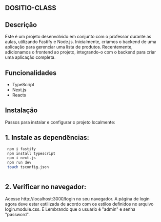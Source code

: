 ## DOSITIO-CLASS

## Descrição
Este é um projeto desenvolvido em conjunto com o professor durante as aulas, utilizando Fastify e Node.js. Inicialmente, criamos o backend de uma aplicação para gerenciar uma lista de produtos. Recentemente, adicionamos o frontend ao projeto, integrando-o com o backend para criar uma aplicação completa.

## Funcionalidades
- TypeScript
- Next.js
- Reacts


## Instalação
Passos para instalar e configurar o projeto localmente:

## 1. Instale as dependências:
   ```sh
    npm i fastify
    npm install typescript
    npm i next.js
    npm run dev
    touch tsconfig.json
    
   ```
## 2. Verificar no navegador:
  Acesse http://localhost:3000/login no seu navegador. A página de login agora deve estar estilizada de acordo com os estilos definidos no arquivo login.module.css. E Lembrando que o usuario é "admin"  e senha "password".

